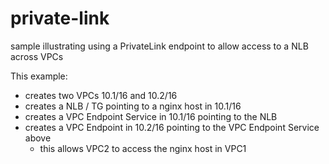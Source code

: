 # private-link

sample illustrating using a PrivateLink endpoint to allow access 
to a NLB across VPCs

This example:
- creates two VPCs 10.1/16 and 10.2/16
- creates a NLB / TG pointing to a nginx host in 10.1/16
- creates a VPC Endpoint Service in 10.1/16 pointing to the NLB
- creates a VPC Endpoint in 10.2/16 pointing to the VPC Endpoint Service above
    - this allows VPC2 to access the nginx host in VPC1